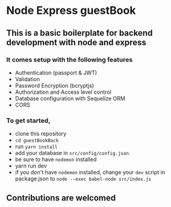 # Node Express guestBook

## This is a basic boilerplate for backend development with node and express
### It comes setup with the following features

- Authentication (passport & JWT)
- Validation
- Password Encryption (bcryptjs)
- Authorization and Access level control
- Database configuration with Sequelize ORM
- CORS 

### To get started,

- clone this repository
- `cd guestBookBack`
- run `yarn install`
- add your database in `src/config/config.json`
- be sure to have `nodemon` installed
- yarn run dev
- if you don't have `nodemon` installed, change your `dev` script in package.json to `node --exec babel-node src/index.js`

## Contributions are welcomed